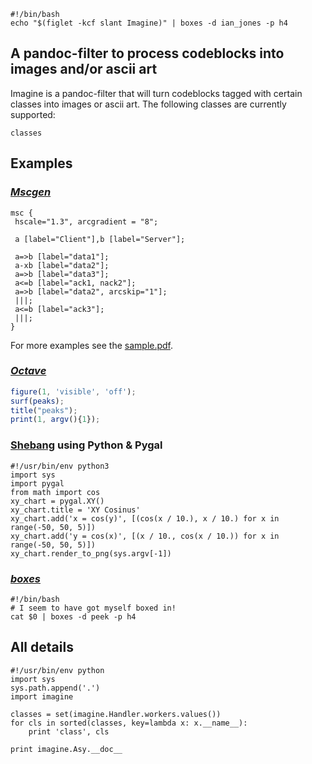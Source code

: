 ```{.shebang imgout="stdout"}
#!/bin/bash
echo "$(figlet -kcf slant Imagine)" | boxes -d ian_jones -p h4
```

## A pandoc-filter to process codeblocks into images and/or ascii art


Imagine is a pandoc-filter that will turn codeblocks tagged with certain
classes into images or ascii art. The following classes are currently
supported:

```imagine
classes
```

## Examples

### *[Mscgen](http://www.mcternan.me.uk/mscgen/)*

```{.mscgen imgout="fcb,img"}
msc {
 hscale="1.3", arcgradient = "8";

 a [label="Client"],b [label="Server"];

 a=>b [label="data1"];
 a-xb [label="data2"];
 a=>b [label="data3"];
 a<=b [label="ack1, nack2"];
 a=>b [label="data2", arcskip="1"];
 |||;
 a<=b [label="ack3"];
 |||;
}
```


For more examples see the [sample.pdf](examples/sample.pdf).


### *[Octave](https://www.gnu.org/software/octave)*

```{.octave imgout="fcb,img"}
figure(1, 'visible', 'off');
surf(peaks);
title("peaks");
print(1, argv(){1});
```

### [Shebang](http://www.google.com/search?q=linux+shebang) using Python & Pygal

```{.shebang imgout="fcb,img"}
#!/usr/bin/env python3
import sys
import pygal
from math import cos
xy_chart = pygal.XY()
xy_chart.title = 'XY Cosinus'
xy_chart.add('x = cos(y)', [(cos(x / 10.), x / 10.) for x in range(-50, 50, 5)])
xy_chart.add('y = cos(x)', [(x / 10., cos(x / 10.)) for x in range(-50, 50, 5)])
xy_chart.render_to_png(sys.argv[-1])
```

### *[boxes](http://boxes.thomasjensen.com)*

```{.shebang imgout="fcb,stdout"}
#!/bin/bash
# I seem to have got myself boxed in!
cat $0 | boxes -d peek -p h4
```

## All details

```{.shebang imgout="stdout"}
#!/usr/bin/env python
import sys
sys.path.append('.')
import imagine

classes = set(imagine.Handler.workers.values())
for cls in sorted(classes, key=lambda x: x.__name__):
    print 'class', cls

print imagine.Asy.__doc__
```

<!-- vim:set ft=pandoc: -->
